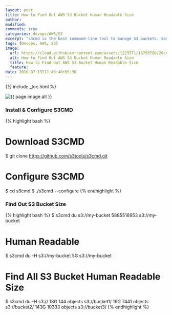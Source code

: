 ```yaml
---
layout: post
title: How to Find Out AWS S3 Bucket Human Readable Size
author:
modified:
comments: true
categories: devops/AWS/S3
excerpt: "s3cmd is the best command-line tool to manage S3 buckets. Sometimes, you will need to know the size of some of your bucket"
tags: [Devops, AWS, S3]
image:
  url: https://cloud.githubusercontent.com/assets/1223371/16793780/20cc9308-48f1-11e6-8c9f-242070064a8f.png
  alt: How to Find Out AWS S3 Bucket Human Readable Size
  title: How to Find Out AWS S3 Bucket Human Readable Size
  feature:
date: 2016-07-13T11:49:40+05:30
---
```



{% include _toc.html %}

<img src="{{ page.image.url }}" alt="{{ page.image.alt }}" title="{{ page.image.title }}">

### Install & Configure S3CMD

{% highlight bash %}
# Download S3CMD
$ git clone https://github.com/s3tools/s3cmd.git
# Configure S3CMD
$ cd s3cmd
$ ./s3cmd --configure
{% endhighlight %}


### Find Out S3 Bucket Size
{% highlight bash %}
$ s3cmd du s3://my-bucket
5885516953 s3://my-bucket

# Human Readable
$ s3cmd du -H s3://my-bucket
5G   s3://my-bucket

# Find All S3 Bucket Human Readable Size
$ s3cmd du -H s3://
18G      144 objects s3://bucket1/
19G      7441 objects s3://bucket2/
143G     10333 objects s3://bucket3/
{% endhighlight %}
